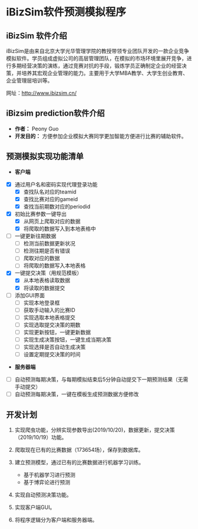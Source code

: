 # iBizSim软件预测模拟程序

## iBizSim 软件介绍

iBizSim是由来自北京大学光华管理学院的教授带领专业团队开发的一款企业竞争模拟软件。学员组成虚拟公司的高层管理团队，在模拟的市场环境里展开竞争，进行多期经营决策的演练，通过竞赛对抗的手段，锻炼学员正确制定企业的经营决策，并培养其宏观企业管理的能力。主要用于大学MBA教学、大学生创业教育、企业管理层培训等。

网址：http://www.ibizsim.cn/

## iBizsim prediction软件介绍

- **作者：**
Peony Guo
- **开发目的：**
方便参加企业模拟大赛同学更加智能方便进行比赛的辅助软件。

## 预测模拟实现功能清单

- **客户端**
- [x] 通过用户名和密码实现代理登录功能
    - [x] 查找队名对应的teamid
    - [x] 查找比赛对应的gameid
    - [x] 查找当前期数对应的periodid
- [x] 初始比赛参数一键导出
    - [x] 从网页上爬取对应的数据
    - [x] 将爬取的数据写入到本地表格中
- [ ] 一键更新往期数据
    - [ ] 检测当前数据更新状况
    - [ ] 检测往期是否有错误
    - [ ] 爬取对应的数据
    - [ ] 将爬取的数据写入本地表格
- [x] 一键提交决策（用规范模板）
    - [x] 从本地表格读取数据
    - [x] 将读取的数据提交
- [ ] 添加GUI界面
    - [ ] 实现本地登录框
    - [ ] 获取手动输入的比赛ID
    - [ ] 实现选取本地表格提交
    - [ ] 实现选取提交决策的期数
    - [ ] 实现更新按钮，一键更新数据
    - [ ] 实现生成决策按钮，一键生成当期决策
    - [ ] 实现选择是否自动生成决策
    - [ ] 设置定期提交决策的时间

- **服务器端**
- [ ] 自动预测每期决策，与每期模拟结束后5分钟自动提交下一期预测结果（无需手动提交）
- [ ] 自动预测每期决策，一键在模板生成预测数据方便修改

## 开发计划

1. 实现爬虫功能，分辨实现参数导出(2019/10/20)，数据更新，提交决策（2019/10/19）功能。

2. 爬取现在已有的比赛数据（173654场），保存到数据库。

3. 建立预测模型，通过已有的比赛数据进行机器学习训练。

    - 基于机器学习进行预测
    - 基于博弈论进行预测
    
4. 实现自动预测决策功能。

5. 实现客户端GUI。

6. 将程序逻辑分为客户端和服务器端。
